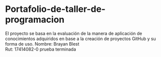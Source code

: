 # Portafolio-de-taller-de-programacion
El proyecto se basa en la evaluación de la manera de aplicación de conocimientos adquiridos en base a la creación de proyectos GitHub y su forma de uso.
Nombre: Brayan Blest   
Rut: 17414082-0
prueba terminada